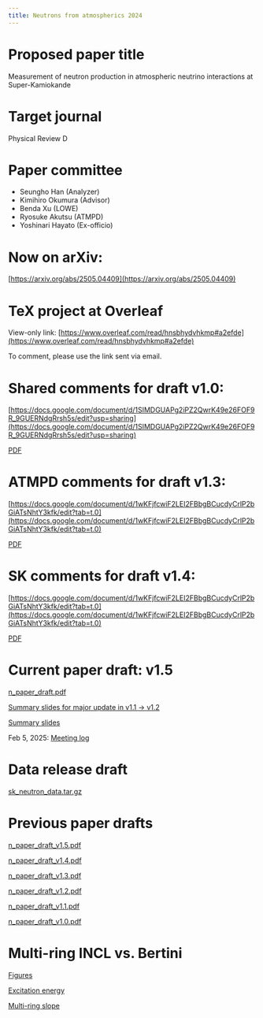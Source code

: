 ```yaml
---
title: Neutrons from atmospherics 2024
---
```


# Proposed paper title
Measurement of neutron production in atmospheric neutrino interactions at Super-Kamiokande

# Target journal
Physical Review D

# Paper committee
* Seungho Han (Analyzer)
* Kimihiro Okumura (Advisor)
* Benda Xu (LOWE)
* Ryosuke Akutsu (ATMPD)
* Yoshinari Hayato (Ex-officio)

# Now on arXiv:
[https://arxiv.org/abs/2505.04409](https://arxiv.org/abs/2505.04409)

# TeX project at Overleaf
View-only link: [https://www.overleaf.com/read/hnsbhydvhkmp#a2efde](https://www.overleaf.com/read/hnsbhydvhkmp#a2efde)

To comment, please use the link sent via email.

# Shared comments for draft v1.0:
[https://docs.google.com/document/d/1SIMDGUAPg2iPZ2QwrK49e26FOF9R_9GUERNdgRrsh5s/edit?usp=sharing](https://docs.google.com/document/d/1SIMDGUAPg2iPZ2QwrK49e26FOF9R_9GUERNdgRrsh5s/edit?usp=sharing)

[PDF](comments_committee.pdf)

# ATMPD comments for draft v1.3:
[https://docs.google.com/document/d/1wKFjfcwiF2LEI2FBbgBCucdyCrlP2bGiATsNhtY3kfk/edit?tab=t.0](https://docs.google.com/document/d/1wKFjfcwiF2LEI2FBbgBCucdyCrlP2bGiATsNhtY3kfk/edit?tab=t.0)

[PDF](comments_atmpd.pdf)

# SK comments for draft v1.4:
[https://docs.google.com/document/d/1wKFjfcwiF2LEI2FBbgBCucdyCrlP2bGiATsNhtY3kfk/edit?tab=t.0](https://docs.google.com/document/d/1wKFjfcwiF2LEI2FBbgBCucdyCrlP2bGiATsNhtY3kfk/edit?tab=t.0)

[PDF](comments_sk.pdf)

# Current paper draft: v1.5
[n_paper_draft.pdf](n_paper_draft_v1.5.pdf)

[Summary slides for major update in v1.1 -> v1.2](n_paper_slides_v1.2.pdf)

[Summary slides](n_paper_slides_v1.0.pdf)

Feb 5, 2025: [Meeting log](log_feb5.md)

# Data release draft
[sk_neutron_data.tar.gz](sk_neutron_data.tar.gz)

# Previous paper drafts
[n_paper_draft_v1.5.pdf](n_paper_draft_v1.5.pdf)

[n_paper_draft_v1.4.pdf](n_paper_draft_v1.4.pdf)

[n_paper_draft_v1.3.pdf](n_paper_draft_v1.3.pdf)

[n_paper_draft_v1.2.pdf](n_paper_draft_v1.2.pdf)

[n_paper_draft_v1.1.pdf](n_paper_draft_v1.1.pdf)

[n_paper_draft_v1.0.pdf](n_paper_draft_v1.0.pdf)

# Multi-ring INCL vs. Bertini
[Figures](bert_vs_incl.pdf)

[Excitation energy](bert_vs_incl_2.pdf)

[Multi-ring slope](mr_modelcomp_ylin.pdf)
